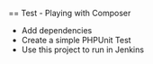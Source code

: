 == Test - Playing with Composer

* Add dependencies
* Create a simple PHPUnit Test
* Use this project to run in Jenkins
